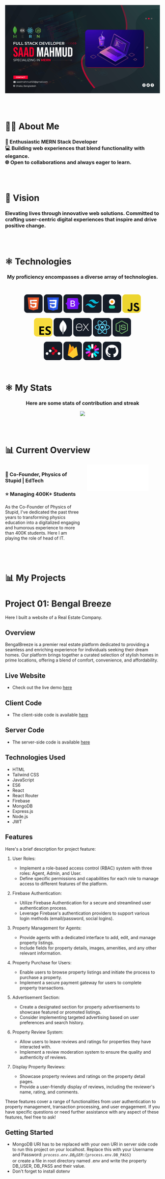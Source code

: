 <a href="https://saad-mahmud.com/">
<img src="./images/Saad Mahmud Cover.jpg" />
</a>

<br></br>

# 👨‍💻 About Me

<h3 >
🚀 Enthusiastic MERN Stack Developer <br>
💻 Building web experiences that blend functionality with elegance. <br> 🌐 Open to collaborations and always eager to learn.
</h3>

<br></br>

# 🌟 Vision

<h3 >
Elevating lives through innovative web solutions. Committed to crafting user-centric digital experiences that inspire and drive positive change.
</h3>

<br></br>

# ⚛️ Technologies

<h3 align="center">
My proficiency encompasses a diverse array of technologies.
</h3>

<br>
<p align="center">
<img src="./icons/HTML.png"/>
<img src="./icons/css.png"/>
<img src="./icons/Bootsrap.png"/>
<img src="./icons/tailwind.png"/>
<img src="./icons/daistyUI.png"/>
<img src="./icons/JavaScript.png"/>
</p>
<p align="center">
<img src="./icons/ES6.png"/>
<img src="./icons/mongo.png"/>
<img src="./icons/express.png"/>
<img src="./icons/react.png"/>
<img src="./icons/node.png"/>

</p>
<p align="center">
<img src="./icons/React Router.png"/>
<img src="./icons/firebase.png"/>
<img src="./icons/jwt.png"/>
<img src="./icons/Github.png"/>
</p>
<br/>

# ⚛️ My Stats

<h3 align="center">
Here are some stats of contribution and streak
</h3>

<p align="center">
  <img width="80%" src="https://streak-stats.demolab.com?user=saad7mahmud&theme=transparent" />
</p>

<br></br>

# 📊 Current Overview

<div style="display: flex;">
  <div style="flex: 1; margin-right: 10px;">
    <h3>💼 Co-Founder, Physics of Stupid | EdTech</h3>
    <h3>⭐ Managing 400K+ Students</h3>
    <p>As the Co-Founder of Physics of Stupid, I've dedicated the past three years to transforming physics education into a digitalized engaging and humorous experience to more than 400K students. Here I am playing the role of head of IT.</p>

  </div>
  <div style="flex: 1;">
    <a style="margin-left: 10px" href="https://physicsofstupid.com/"><img src="./images/POS White Logo 150dpi.png"  width="200" alt="Physics of Stupid's Logo"/></a>
  </div>
</div>

<br></br>

# 📊 My Projects

# Project 01: Bengal Breeze

Here I built a website of a Real Estate Company.

## Overview

BengalBreeze is a premier real estate platform dedicated to providing a seamless and enriching experience for individuals seeking their dream homes. Our platform brings together a curated selection of stylish homes in prime locations, offering a blend of comfort, convenience, and affordability. 

## Live Website

- Check out the live demo [here](https://bengal-breeze.web.app/)

## Client Code

- The client-side code is available [here](https://github.com/saad7mahmud/BengalBreeze-Client-Side)

## Server Code

- The server-side code is available [here](https://github.com/saad7mahmud/BengalBreeze-Server-Side)

## Technologies Used

- HTML
- Tailwind CSS
- JavaScript
- ES6
- React
- React Router
- Firebase
- MongoDB
- Express.js
- Node.js
- JWT

## Features

Here's a brief description for project feature:

1. User Roles:

   - Implement a role-based access control (RBAC) system with three roles: Agent, Admin, and User.
   - Define specific permissions and capabilities for each role to manage access to different features of the platform.

2. Firebase Authentication:

   - Utilize Firebase Authentication for a secure and streamlined user authentication process.
   - Leverage Firebase's authentication providers to support various login methods (email/password, social logins).

3. Property Management for Agents:

   - Provide agents with a dedicated interface to add, edit, and manage property listings.
   - Include fields for property details, images, amenities, and any other relevant information.

4. Property Purchase for Users:

   - Enable users to browse property listings and initiate the process to purchase a property.
   - Implement a secure payment gateway for users to complete property transactions.

5. Advertisement Section:

   - Create a designated section for property advertisements to showcase featured or promoted listings.
   - Consider implementing targeted advertising based on user preferences and search history.

6. Property Review System:

   - Allow users to leave reviews and ratings for properties they have interacted with.
   - Implement a review moderation system to ensure the quality and authenticity of reviews.

7. Display Property Reviews:
   - Showcase property reviews and ratings on the property detail pages.
   - Provide a user-friendly display of reviews, including the reviewer's name, rating, and comments.

These features cover a range of functionalities from user authentication to property management, transaction processing, and user engagement. If you have specific questions or need further assistance with any aspect of these features, feel free to ask!

## Getting Started

- MongoDB URI has to be replaced with your own URI in server side code to run this project on your localhost.
  Replace this with your Username and Password: <code>${process.env.DB_USER}:${process.env.DB_PASS}</code>
  <br>
  or create a file in root directory named .env and write the property DB_USER, DB_PASS and their value.
- Don't forget to install dotenv
